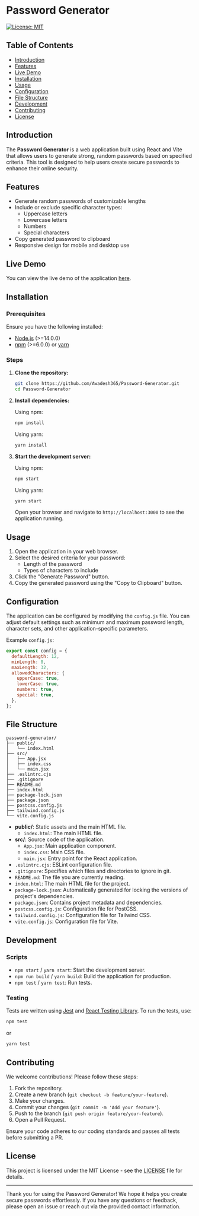 # Password Generator

[![License: MIT](https://img.shields.io/badge/License-MIT-green.svg)](https://opensource.org/licenses/MIT)

## Table of Contents

- [Introduction](#introduction)
- [Features](#features)
- [Live Demo](#live-demo)
- [Installation](#installation)
- [Usage](#usage)
- [Configuration](#configuration)
- [File Structure](#file-structure)
- [Development](#development)
- [Contributing](#contributing)
- [License](#license)

## Introduction

The **Password Generator** is a web application built using React and Vite that allows users to generate strong, random passwords based on specified criteria. This tool is designed to help users create secure passwords to enhance their online security.

## Features

- Generate random passwords of customizable lengths
- Include or exclude specific character types:
  - Uppercase letters
  - Lowercase letters
  - Numbers
  - Special characters
- Copy generated password to clipboard
- Responsive design for mobile and desktop use

## Live Demo

You can view the live demo of the application [here](https://shimmering-melomakarona-6e577c.netlify.app/).

## Installation

### Prerequisites

Ensure you have the following installed:

- [Node.js](https://nodejs.org/) (>=14.0.0)
- [npm](https://www.npmjs.com/) (>=6.0.0) or [yarn](https://yarnpkg.com/)

### Steps

1. **Clone the repository:**

   ```sh
   git clone https://github.com/Awadesh365/Password-Generator.git
   cd Password-Generator
   ```

2. **Install dependencies:**

   Using npm:

   ```sh
   npm install
   ```

   Using yarn:

   ```sh
   yarn install
   ```

3. **Start the development server:**

   Using npm:

   ```sh
   npm start
   ```

   Using yarn:

   ```sh
   yarn start
   ```

   Open your browser and navigate to `http://localhost:3000` to see the application running.

## Usage

1. Open the application in your web browser.
2. Select the desired criteria for your password:
   - Length of the password
   - Types of characters to include
3. Click the "Generate Password" button.
4. Copy the generated password using the "Copy to Clipboard" button.

## Configuration

The application can be configured by modifying the `config.js` file. You can adjust default settings such as minimum and maximum password length, character sets, and other application-specific parameters.

Example `config.js`:

```javascript
export const config = {
  defaultLength: 12,
  minLength: 8,
  maxLength: 32,
  allowedCharacters: {
    upperCase: true,
    lowerCase: true,
    numbers: true,
    special: true,
  },
};
```

## File Structure

```plaintext
password-generator/
├── public/
│   └── index.html
├── src/
│   ├── App.jsx
│   ├── index.css
│   └── main.jsx
├── .eslintrc.cjs
├── .gitignore
├── README.md
├── index.html
├── package-lock.json
├── package.json
├── postcss.config.js
├── tailwind.config.js
└── vite.config.js
```

- **public/**: Static assets and the main HTML file.
  - `index.html`: The main HTML file.
- **src/**: Source code of the application.
  - `App.jsx`: Main application component.
  - `index.css`: Main CSS file.
  - `main.jsx`: Entry point for the React application.
- `.eslintrc.cjs`: ESLint configuration file.
- `.gitignore`: Specifies which files and directories to ignore in git.
- `README.md`: The file you are currently reading.
- `index.html`: The main HTML file for the project.
- `package-lock.json`: Automatically generated for locking the versions of project's dependencies.
- `package.json`: Contains project metadata and dependencies.
- `postcss.config.js`: Configuration file for PostCSS.
- `tailwind.config.js`: Configuration file for Tailwind CSS.
- `vite.config.js`: Configuration file for Vite.

## Development

### Scripts

- `npm start` / `yarn start`: Start the development server.
- `npm run build` / `yarn build`: Build the application for production.
- `npm test` / `yarn test`: Run tests.

### Testing

Tests are written using [Jest](https://jestjs.io/) and [React Testing Library](https://testing-library.com/). To run the tests, use:

```sh
npm test
```

or

```sh
yarn test
```

## Contributing

We welcome contributions! Please follow these steps:

1. Fork the repository.
2. Create a new branch (`git checkout -b feature/your-feature`).
3. Make your changes.
4. Commit your changes (`git commit -m 'Add your feature'`).
5. Push to the branch (`git push origin feature/your-feature`).
6. Open a Pull Request.

Ensure your code adheres to our coding standards and passes all tests before submitting a PR.

## License

This project is licensed under the MIT License - see the [LICENSE](LICENSE) file for details.

---

Thank you for using the Password Generator! We hope it helps you create secure passwords effortlessly. If you have any questions or feedback, please open an issue or reach out via the provided contact information.
